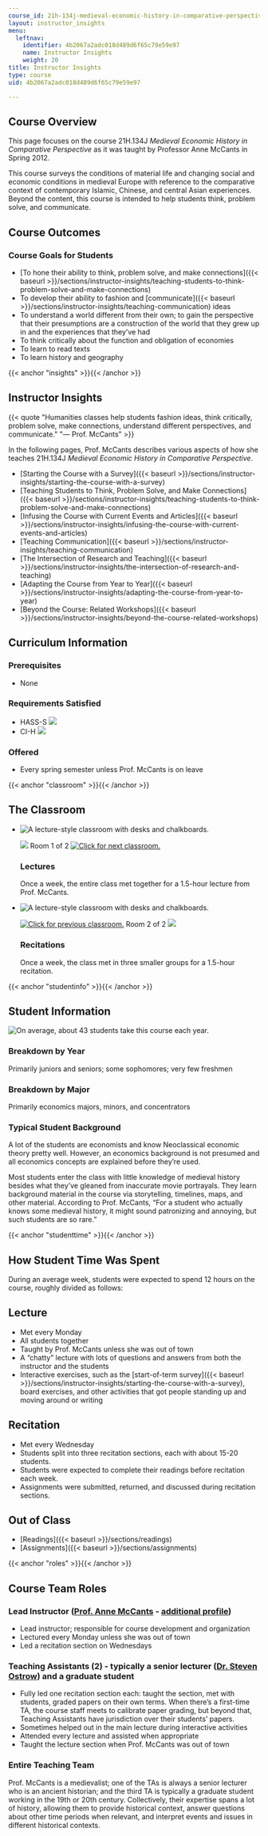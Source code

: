 ```yaml
---
course_id: 21h-134j-medieval-economic-history-in-comparative-perspective-spring-2012
layout: instructor_insights
menu:
  leftnav:
    identifier: 4b2067a2adc018d489d6f65c79e59e97
    name: Instructor Insights
    weight: 20
title: Instructor Insights
type: course
uid: 4b2067a2adc018d489d6f65c79e59e97

---
```


Course Overview
---------------

This page focuses on the course 21H.134J _Medieval Economic History in Comparative Perspective_ as it was taught by Professor Anne McCants in Spring 2012.

This course surveys the conditions of material life and changing social and economic conditions in medieval Europe with reference to the comparative context of contemporary Islamic, Chinese, and central Asian experiences. Beyond the content, this course is intended to help students think, problem solve, and communicate.

Course Outcomes
---------------

### Course Goals for Students

*   [To hone their ability to think, problem solve, and make connections]({{< baseurl >}}/sections/instructor-insights/teaching-students-to-think-problem-solve-and-make-connections)
*   To develop their ability to fashion and [communicate]({{< baseurl >}}/sections/instructor-insights/teaching-communication) ideas
*   To understand a world different from their own; to gain the perspective that their presumptions are a construction of the world that they grew up in and the experiences that they’ve had
*   To think critically about the function and obligation of economies
*   To learn to read texts
*   To learn history and geography

{{< anchor "insights" >}}{{< /anchor >}}

Instructor Insights
-------------------

{{< quote "Humanities classes help students fashion ideas, think critically, problem solve, make connections, understand different perspectives, and communicate." "— Prof. McCants" >}}

In the following pages, Prof. McCants describes various aspects of how she teaches 21H.134J _Medieval Economic History in Comparative Perspective_.

*   [Starting the Course with a Survey]({{< baseurl >}}/sections/instructor-insights/starting-the-course-with-a-survey)
*   [Teaching Students to Think, Problem Solve, and Make Connections]({{< baseurl >}}/sections/instructor-insights/teaching-students-to-think-problem-solve-and-make-connections)
*   [Infusing the Course with Current Events and Articles]({{< baseurl >}}/sections/instructor-insights/infusing-the-course-with-current-events-and-articles)
*   [Teaching Communication]({{< baseurl >}}/sections/instructor-insights/teaching-communication)
*   [The Intersection of Research and Teaching]({{< baseurl >}}/sections/instructor-insights/the-intersection-of-research-and-teaching)
*   [Adapting the Course from Year to Year]({{< baseurl >}}/sections/instructor-insights/adapting-the-course-from-year-to-year)
*   [Beyond the Course: Related Workshops]({{< baseurl >}}/sections/instructor-insights/beyond-the-course-related-workshops)

Curriculum Information
----------------------

### Prerequisites

*   None

### Requirements Satisfied

*   HASS-S ![](/images/educator/icon-question-hass-s.png)
*   CI-H ![](/images/educator/icon-question-cih.png)

### Offered

*   Every spring semester unless Prof. McCants is on leave

{{< anchor "classroom" >}}{{< /anchor >}}

The Classroom
-------------

*   ![A lecture-style classroom with desks and chalkboards.](/coursemedia/21h-134j-medieval-economic-history-in-comparative-perspective-spring-2012/6367acdda188dafa5be5735ade66c34f_21H-134J_classroom-1.png)
    
    ![](/images/educator/classroom_prev.png) Room 1 of 2 [![Click for next classroom.](/images/educator/classroom_next.png)](#)
    
    ### Lectures
    
    Once a week, the entire class met together for a 1.5-hour lecture from Prof. McCants.
    
*   ![A lecture-style classroom with desks and chalkboards.](/coursemedia/21h-134j-medieval-economic-history-in-comparative-perspective-spring-2012/06f532ca910fb4176b246d511897bc26_21H-134J_classroom-2.png)
    
    [![Click for previous classroom.](/images/educator/classroom_prev.png)](#) Room 2 of 2 ![](/images/educator/classroom_next.png)
    
    ### Recitations
    
    Once a week, the class met in three smaller groups for a 1.5-hour recitation.
    

{{< anchor "studentinfo" >}}{{< /anchor >}}

Student Information
-------------------

![On average, about 43 students take this course each year.](/coursemedia/21h-134j-medieval-economic-history-in-comparative-perspective-spring-2012/30895f81ba3d54f28f94b3bbaefa1bfe_21H-134J_stat-students.png)

### Breakdown by Year

Primarily juniors and seniors; some sophomores; very few freshmen

### Breakdown by Major

Primarily economics majors, minors, and concentrators

### Typical Student Background

A lot of the students are economists and know Neoclassical economic theory pretty well. However, an economics background is not presumed and all economics concepts are explained before they’re used.

Most students enter the class with little knowledge of medieval history besides what they’ve gleaned from inaccurate movie portrayals. They learn background material in the course via storytelling, timelines, maps, and other material. According to Prof. McCants, “For a student who actually knows some medieval history, it might sound patronizing and annoying, but such students are so rare.”

{{< anchor "studenttime" >}}{{< /anchor >}}

How Student Time Was Spent
--------------------------

During an average week, students were expected to spend 12 hours on the course, roughly divided as follows:

Lecture
-------

*   Met every Monday
*   All students together
*   Taught by Prof. McCants unless she was out of town
*   A “chatty” lecture with lots of questions and answers from both the instructor and the students
*   Interactive exercises, such as the [start-of-term survey]({{< baseurl >}}/sections/instructor-insights/starting-the-course-with-a-survey), board exercises, and other activities that got people standing up and moving around or writing

Recitation
----------

*   Met every Wednesday
*   Students split into three recitation sections, each with about 15-20 students.
*   Students were expected to complete their readings before recitation each week.
*   Assignments were submitted, returned, and discussed during recitation sections.

Out of Class
------------

*   [Readings]({{< baseurl >}}/sections/readings)
*   [Assignments]({{< baseurl >}}/sections/assignments)

{{< anchor "roles" >}}{{< /anchor >}}

Course Team Roles
-----------------

### Lead Instructor ([Prof. Anne McCants](http://history.mit.edu/people/anne-e-c-mccants) - [additional profile](http://shass.mit.edu/magazine/spring_10/medieval_tech))

*   Lead instructor; responsible for course development and organization
*   Lectured every Monday unless she was out of town
*   Led a recitation section on Wednesdays

### Teaching Assistants (2) - typically a senior lecturer ([Dr. Steven Ostrow](http://history.mit.edu/people/steven-ostrow)) and a graduate student

*   Fully led one recitation section each: taught the section, met with students, graded papers on their own terms. When there’s a first-time TA, the course staff meets to calibrate paper grading, but beyond that, Teaching Assistants have jurisdiction over their students’ papers.
*   Sometimes helped out in the main lecture during interactive activities
*   Attended every lecture and assisted when appropriate
*   Taught the lecture section when Prof. McCants was out of town

### Entire Teaching Team

Prof. McCants is a medievalist; one of the TAs is always a senior lecturer who is an ancient historian; and the third TA is typically a graduate student working in the 19th or 20th century. Collectively, their expertise spans a lot of history, allowing them to provide historical context, answer questions about other time periods when relevant, and interpret events and issues in different historical contexts.